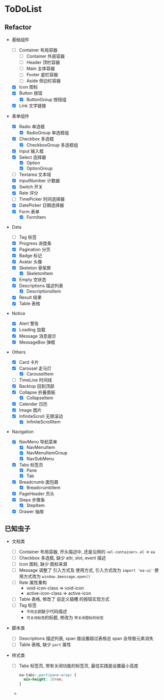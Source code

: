 # ToDoList

## Refactor

- 基础组件

  - [ ] Container 布局容器
    - [ ] Container 外层容器
    - [ ] Header 顶栏容器
    - [ ] Main 主体容器
    - [ ] Footer 底栏容器
    - [ ] Aside 侧边栏容器
  - [x] Icon 图标
  - [x] Button 按钮
    - [x] ButtonGroup 按钮组
  - [x] Link 文字链接

- 表单组件

  - [x] Radio 单选框
    - [x] RadioGroup 单选框组
  - [x] Checkbox 多选框
    - [x] CheckboxGroup 多选框组
  - [x] Input 输入框
  - [x] Select 选择器
    - [x] Option
    - [x] OptionGroup
  - [ ] Textarea 文本域
  - [x] InputNumber 计数器
  - [x] Switch 开关
  - [x] Rate 评分
  - [ ] TimePicker 时间选择器
  - [x] DatePicker 日期选择器
  - [x] Form 表单
    - [x] FormItem

- Data

  - [ ] Tag 标签
  - [x] Progress 进度条
  - [x] Pagination 分页
  - [x] Badge 标记
  - [x] Avatar 头像
  - [x] Skeleton 骨架屏
    - [x] SkeletonItem
  - [x] Empty 空状态
  - [x] Descriptions 描述列表
    - [x] DescriptionsItem
  - [x] Result 结果
  - [x] Table 表格

- Notice

  - [x] Alert 警告
  - [x] Loading 加载
  - [x] Message 消息提示
  - [x] MessageBox 弹框

- Others

  - [x] Card 卡片
  - [x] Carousel 走马灯
    - [x] CarouselItem
  - [ ] TimeLine 时间线
  - [x] Backtop 回到顶部
  - [x] Collapse 折叠面板
    - [x] CollapseItem
  - [x] Calendar 日历
  - [x] Image 图片
  - [x] InfiniteScroll 无限滚动
    - [x] InfiniteScrollItem

- Navigation

  - [x] NavMenu 导航菜单
    - [x] NavMenuItem
    - [x] NavMenuItemGroup
    - [x] NavSubMenu
  - [x] Tabs 标签页
    - [x] Pane
    - [x] Tab
  - [x] Breadcrumb 面包屑
    - [x] BreadcrumbItem
  - [x] PageHeader 页头
  - [x] Steps 步骤条
    - [x] StepItem
  - [x] Drawer 抽屉

## 已知虫子

- 文档类

  - [ ] Container 布局容器, 开头描述中, 还是沿用的 `<el-container>`. `el` -> `ea`
  - [ ] Checkbox 多选框, 缺少 attr, slot, event 描述
  - [ ] Icon 图标, 缺少 图标来源
  - [ ] Message 调整了 引入方式及 使用方式,
        引入方式改为 `import 'ea-ui'`
        使用方式改为 `window.$message.open()`
  - [ ] Rate 属性重构
    - void-icon-class => void-icon
    - active-icon-class => active-icon
  - [ ] Table 表格, 修改了 自定义插槽 的按钮实现方式
  - [ ] Tag 标签
    - `不同主题`缺少代码描述
    - `可关闭标签`的标题, 修改为 `带关闭图标的标签`

- 脚本类

  - [ ] Descriptions 描述列表, span 值设置超过表格总 span 会导致元素消失
  - [ ] Table 表格, 缺少 `part` 属性

- 样式类

  - [ ] Tabs 标签页, 带有关闭功能的标签页, 最佳实践是设置最小高度
    ```css
    ea-tabs::part(pane-wrap) {
      min-height: 10rem;
    }
    ```
  -
